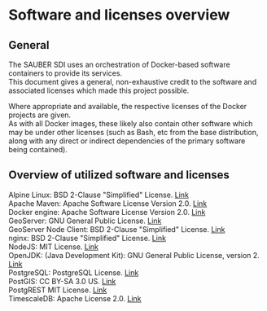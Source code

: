 # Software and licenses overview

## General 

The SAUBER SDI uses an orchestration of Docker-based software containers to provide its services.  
This document gives a general, non-exhaustive credit to the software and associated licenses which made this project possible.

Where appropriate and available, the respective licenses of the Docker projects are given.  
As with all Docker images, these likely also contain other software which may be under other licenses (such as Bash, etc from the base distribution, along with any direct or indirect dependencies of the primary software being contained).

## Overview of utilized software and licenses

Alpine Linux: BSD 2-Clause "Simplified" License. [Link](https://github.com/gliderlabs/docker-alpine/blob/master/LICENSE)  
Apache Maven: Apache Software License Version 2.0. [Link](https://maven.apache.org/ref/3.0/license.html)  
Docker engine: Apache Software License Version 2.0. [Link](https://github.com/docker/engine/blob/master/LICENSE)  
GeoServer: GNU General Public License. [Link](https://docs.geoserver.org/maintain/en/user/introduction/license.html)  
GeoServer Node Client: BSD 2-Clause "Simplified" License. [Link](https://github.com/meggsimum/geoserver-node-client/blob/master/LICENSE)  
nginx: BSD 2-Clause "Simplified" License. [Link](http://nginx.org/LICENSE)  
NodeJS: MIT License. [Link](https://github.com/nodejs/node/blob/master/LICENSE)  
OpenJDK: (Java Development Kit): GNU General Public License, version 2. [Link](http://openjdk.java.net/legal/gplv2+ce.html)  
PostgreSQL: PostgreSQL License. [Link](https://www.postgresql.org/about/licence/)  
PostGIS: CC BY-SA 3.0 US. [Link](https://postgis.net/workshops/postgis-intro/license.html)  
PostgREST MIT License. [Link](https://github.com/PostgREST/postgrest/blob/main/LICENSE)  
TimescaleDB: Apache License 2.0. [Link](https://github.com/timescale/timescaledb-docker/blob/master/LICENSE)  
